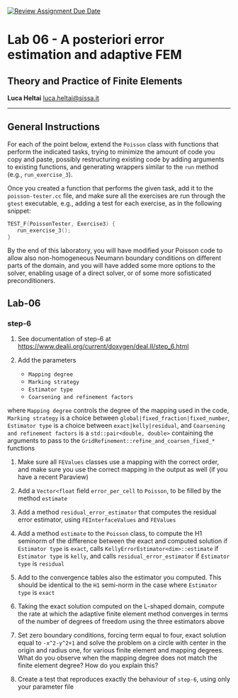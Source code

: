 [![Review Assignment Due Date](https://classroom.github.com/assets/deadline-readme-button-24ddc0f5d75046c5622901739e7c5dd533143b0c8e959d652212380cedb1ea36.svg)](https://classroom.github.com/a/at3-IuiW)
#  Lab 06 - A posteriori error estimation and adaptive FEM
## Theory and Practice of Finite Elements

**Luca Heltai** <luca.heltai@sissa.it>

* * * * *

## General Instructions

For each of the point below, extend the `Poisson` class with functions that
perform the indicated tasks, trying to minimize the amount of code you copy and
paste, possibly restructuring existing code by adding arguments to existing
functions, and generating wrappers similar to the `run` method (e.g.,
`run_exercise_3`).

Once you created a function that performs the given task, add it to the
`poisson-tester.cc` file, and make sure all the exercises are run through the
`gtest` executable, e.g., adding a test for each exercise, as in the following
snippet:

```C++
TEST_F(PoissonTester, Exercise3) {
   run_exercise_3();
}
```

By the end of this laboratory, you will have modified your Poisson code to
allow also non-homogeneous Neumann boundary conditions on different parts of
the domain, and you will have added some more options to the solver, enabling
usage of a direct solver, or of some more sofisticated preconditioners.

## Lab-06
### step-6

1.  See documentation of step-6 at
    <https://www.dealii.org/current/doxygen/deal.II/step_6.html>

2. Add the parameters
   
    - `Mapping degree`
    - `Marking strategy`
    - `Estimator type`
    - `Coarsening and refinement factors`
   
where `Mapping degree` controls the degree of the mapping used in the code,
`Marking strategy` is a choice between `global|fixed_fraction|fixed_number`,
`Estimator type` is a choice between `exact|kelly|residual`, and
`Coarsening and refinement factors` is a `std::pair<double, double>` containing
the arguments to pass to the `GridRefinement::refine_and_coarsen_fixed_*`
functions

1. Make sure all `FEValues` classes use a mapping with the correct order, and
make sure you use the correct mapping in the output as well (if you have a
recent Paraview)

4. Add a `Vector<float` field `error_per_cell` to `Poisson`, to be filled by
the method `estimate`

5. Add a method `residual_error_estimator` that computes the residual error estimator, using `FEInterfaceValues` and `FEValues`

6. Add a method `estimate` to the `Poisson` class, to compute the H1 seminorm
of the difference between the exact and computed solution if `Estimator type`
is `exact`, calls `KellyErrorEstimator<dim>::estimate` if `Estimator type` is
`kelly`, and calls `residual_error_estimator` if `Estimator type` is `residual`

7. Add to the convergence tables also the estimator you computed. This should be
identical to the `H1` semi-norm in the case where `Estimator type` is `exact`

8. Taking the exact solution computed on the L-shaped domain, compute the rate
at which the adaptive finite element method converges in terms of the number of
degrees of freedom using the three estimators above

9. Set zero boundary conditions, forcing term equal to four, exact solution
equal to `-x^2-y^2+1` and solve the problem on a circle with center in the
origin and radius one, for various finite element and mapping degrees. What do
you observe when the mapping degree does not match the finite element degree?
How do you explain this?

10. Create a test that reproduces exactly the behaviour of `step-6`, using only
your parameter file